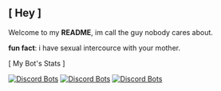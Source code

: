 ## [ Hey ]

Welcome to my **README**, im call the guy nobody cares about.

**fun fact**: i have sexual intercource with your mother.

[ My Bot's Stats ] 

[![Discord Bots](https://top.gg/api/widget/status/852002206772756500.svg?noavatar=true)](https://top.gg/bot/852002206772756500) [![Discord Bots](https://top.gg/api/widget/servers/852002206772756500.svg?noavatar=true)](https://top.gg/bot/852002206772756500) [![Discord Bots](https://top.gg/api/widget/upvotes/852002206772756500.svg?noavatar=true)](https://top.gg/bot/852002206772756500)

